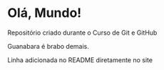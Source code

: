 # Olá, Mundo!
 Repositório criado durante o Curso de Git e GitHub

 Guanabara é brabo demais.

Linha adicionada no README diretamente no site
